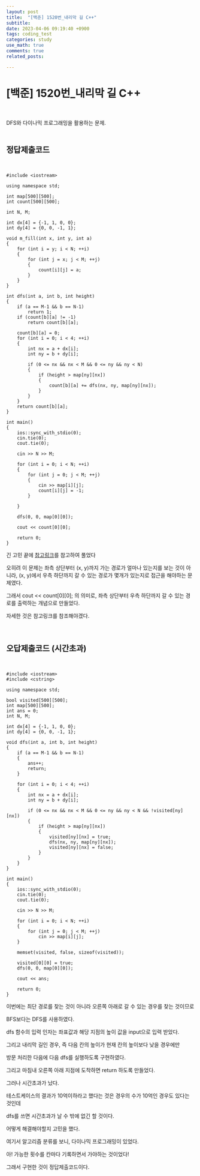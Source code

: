```yaml
---
layout: post
title:  "[백준] 1520번_내리막 길 C++"
subtitle:   
date: 2023-04-06 09:19:40 +0900
tags: coding_test
categories: study
use_math: true
comments: true
related_posts:

---
```


# [백준] 1520번_내리막 길 C++<br/>
<br/>

DFS와 다이나믹 프로그래밍을 활용하는 문제.<br/>
<br/>

## 정답제출코드<br/>
<Br/>

```
#include <iostream>

using namespace std;

int map[500][500];
int count[500][500];

int N, M;

int dx[4] = {-1, 1, 0, 0};
int dy[4] = {0, 0, -1, 1};

void m_fill(int x, int y, int a)
{
    for (int i = y; i < N; ++i)
    {
        for (int j = x; j < M; ++j)
        {
            count[i][j] = a;
        }
    }
}

int dfs(int a, int b, int height)
{
    if (a == M-1 && b == N-1)
        return 1;
    if (count[b][a] != -1)
        return count[b][a];

    count[b][a] = 0;
    for (int i = 0; i < 4; ++i)
    {
        int nx = a + dx[i];
        int ny = b + dy[i];

        if (0 <= nx && nx < M && 0 <= ny && ny < N)
        {
            if (height > map[ny][nx])
            {
                count[b][a] += dfs(nx, ny, map[ny][nx]);   
            }
        }
    }
    return count[b][a];
}

int main()
{
    ios::sync_with_stdio(0);
    cin.tie(0);
    cout.tie(0);

    cin >> N >> M;

    for (int i = 0; i < N; ++i)
    {
        for (int j = 0; j < M; ++j)
        {
            cin >> map[i][j];
            count[i][j] = -1;
        }
            
    }

    dfs(0, 0, map[0][0]);

    cout << count[0][0];

    return 0;
}
```

긴 고민 끝에 [참고링크](https://yabmoons.tistory.com/340)를 참고하여 풀었다<br/>

오히려 이 문제는 좌측 상단부터 (x, y)까지 가는 경로가 얼마나 있는지를 보는 것이 아니라, (x, y)에서 우측 하단까지 갈 수 있는 경로가 몇개가 있는지로 접근을 해야하는 문제였다.<br/>

그래서 cout << count[0][0]; 의 의미로, 좌측 상단부터 우측 하단까지 갈 수 있는 경로를 출력하는 개념으로 만들었다.<br/>

자세한 것은 참고링크를 참조해야겠다.<br/>


<br/>

## 오답제출코드 (시간초과)<br/>
<br/>

```
#include <iostream>
#include <cstring>

using namespace std;

bool visited[500][500];
int map[500][500];
int ans = 0;
int N, M;

int dx[4] = {-1, 1, 0, 0};
int dy[4] = {0, 0, -1, 1};

void dfs(int a, int b, int height)
{
    if (a == M-1 && b == N-1)
    {
        ans++;
        return;
    }

    for (int i = 0; i < 4; ++i)
    {
        int nx = a + dx[i];
        int ny = b + dy[i];

        if (0 <= nx && nx < M && 0 <= ny && ny < N && !visited[ny][nx])
        {
            if (height > map[ny][nx])
            {
                visited[ny][nx] = true;
                dfs(nx, ny, map[ny][nx]);
                visited[ny][nx] = false;
            }
        }
    }
}

int main()
{
    ios::sync_with_stdio(0);
    cin.tie(0);
    cout.tie(0);

    cin >> N >> M;

    for (int i = 0; i < N; ++i)
    {
        for (int j = 0; j < M; ++j)
            cin >> map[i][j];
    }

    memset(visited, false, sizeof(visited));

    visited[0][0] = true;
    dfs(0, 0, map[0][0]);

    cout << ans;

    return 0;
}
```

이번에는 최단 경로를 찾는 것이 아니라 오른쪽 아래로 갈 수 있는 경우를 찾는 것이므로<br/>

BFS보다는 DFS를 사용하였다.<br/>

dfs 함수의 입력 인자는 좌표값과 해당 지점의 높이 값을 input으로 입력 받았다.

그리고 내리막 길인 경우, 즉 다음 칸의 높이가 현재 칸의 높이보다 낮을 경우에만<br/>

방문 처리한 다음에 다음 dfs를 실행하도록 구현하였다.<br/>

그리고 마침내 오른쪽 아래 지점에 도착하면 return 하도록 만들었다.<br/>

그러나 시간초과가 났다.<br/>

테스트케이스의 결과가 10억이하라고 했다는 것은 경우의 수가 10억인 경우도 있다는 것인데<br/>

dfs를 쓰면 시간초과가 날 수 밖에 없긴 할 것이다.<br/>

어떻게 해결해야할지 고민을 했다.<br/>

여기서 알고리즘 분류를 보니, 다이나믹 프로그래밍이 있었다.<br/>

아! 가능한 횟수를 칸마다 기록하면서 가야하는 것이었다!<br/>

그래서 구현한 것이 정답제출코드이다.<br/>